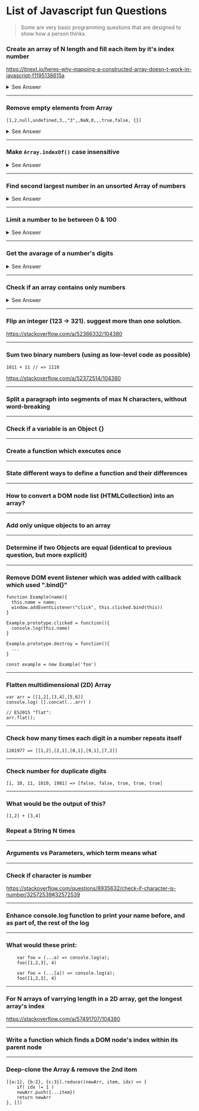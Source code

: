 # List of Javascript fun Questions

> Some are very basic programming questions that are designed to show how a person thinks.


### Create an array of N length and fill each item by it's index number
   https://itnext.io/heres-why-mapping-a-constructed-array-doesn-t-work-in-javascript-f1195138615a

<details>
<summary>See Answer</summary>
	
```js
[...new Array(5)].map((_, idx) => idx)
```
</details>

------

### Remove empty elements from Array

    [1,2,null,undefined,3,,"3",,NaN,0,,,true,false, {}]

<details>
<summary>See Answer</summary>
	
```js
.filter(Boolean)
```
</details>

------
### Make `Array.indexOf()` case insensitive

<details>
<summary>See Answer</summary>
	
```js
["Foo", "foO", "foo"].findIndex(item => item.toLowerCase() == 'foo')
```
</details>

------
### Find second largest number in an unsorted Array of numbers

<details>
<summary>See Answer</summary>
	
https://stackoverflow.com/a/17040125/104380
</details>

------
### Limit a number to be between 0 & 100 

<details>
<summary>See Answer</summary>
	
```js
Math.max(0, Math.min(100, num))
```
</details>

------
### Get the avarage of a number's digits

<details>
<summary>See Answer</summary>
	
https://stackoverflow.com/a/18234568/104380
	
```js
'1234'.split('').reduce((result, digit, idx, arr) => 
    idx == arr.length-1 
      ? (result+ +digit)/arr.length 
      : +result + +digit
, 0)
```
Or:

```js
let num = '12345';
let sum = 0

for( let d of num )
  sum += +d

console.log(sum/num.length) // 3
```
</details>


------
### Check if an array contains only numbers

<details>
<summary>See Answer</summary>
	
```js
![1,2,"3"].some(item => typeof item !== "number")
```
</details>

------
### Flip an integer (123 -> 321). suggest more than one solution.

https://stackoverflow.com/a/52366332/104380

------
### Sum two binary numbers (using as low-level code as possible)

    1011 + 11 // => 1110

https://stackoverflow.com/a/52372514/104380

------
### Split a paragraph into segments of max N characters, without word-breaking

------
### Check if a variable is an Object {}

------
### Create a function which executes once

------
### State different ways to define a function and their differences

------
### How to convert a DOM node list (HTMLCollection) into an array?

------
### Add only unique objects to an array

------
### Determine if two Objects are equal (identical to previous question, but more explicit)

------
### Remove DOM event listener which was added with callback which used ".bind()"

    function Example(name){
      this.name = name;
      window.addEventListener("click", this.clicked.bind(this))
    }
   
    Example.prototype.clicked = function(){
      console.log(this.name)
    }

    Example.prototype.destroy = function(){
      ...
    }
    
    const example = new Example('foo')

------
### Flatten multidimensional (2D) Array
 
    var arr = [[1,2],[3,4],[5,6]]
    console.log( [].concat(...arr) )

    // ES2015 "flat":
    arr.flat(); 

------
### Check how many times each digit in a number repeats itself

    1201977 => [[1,2],[2,1],[0,1],[9,1],[7,2]]

------
### Check number for duplicate digits

    [1, 10, 11, 1010, 1981] => [false, false, true, true, true]

------
### What would be the output of this?

    [1,2] + [3,4]
	
### Repeat a String N times

------
### Arguments vs Parameters, which term means what

------
### Check if character is number
https://stackoverflow.com/questions/8935632/check-if-character-is-number/32572539#32572539

------
### Enhance console.log function to print your name before, and as part of, the rest of the log

------
### What would these print:

        var foo = (...a) => console.log(a);
        foo([1,2,3], 4)

        var foo = (...[a]) => console.log(a);
        foo([1,2,3], 4)

------		
### For N arrays of varrying length in a 2D array, get the longest array's index
https://stackoverflow.com/a/57491707/104380
    

------		
### Write a function which finds a DOM node's index within its parent node

------		
### Deep-clone the Array & remove the 2nd item

	[{a:1}, {b:2}, {c:3}].reduce((newArr, item, idx) => {
	    if( idx != 1 )
		newArr.push({...item})
	    return newArr
	}, [])
